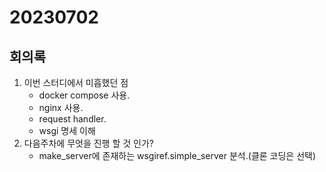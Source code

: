 # 20230702

## 회의록
1. 이번 스터디에서 미흡했던 점
	* docker compose 사용.
	* nginx 사용.
	* request handler.
	* wsgi 명세 이해
2. 다음주차에 무엇을 진행 할 것 인가?
	* make_server에 존재하는 wsgiref.simple_server 분석.(클론 코딩은 선택)